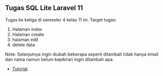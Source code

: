 ## Tugas SQL Lite Laravel 11

Tugas ke ketiga di semester 4 kelas 11 ini.
Target tugas:
1. Halaman index
2. Halaman create
3. halaman edit
4. delete data

Note:
Selanjutnya ingin diubah beberapa seperti ditambah tidak hanya email dan nama namun belum kepikiran ingin ditambah apa.

- [Tutorial](https://elearning.smapluspgri.sch.id/mod/book/view.php?id=613&chapterid=365).
